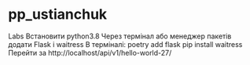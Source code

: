 # pp_ustianchuk
Labs 
Встановити python3.8
Через термінал або менеджер пакетів додати Flask і waitress
В терміналі:
poetry add flask
pip install waitress
Перейти за http://localhost/api/v1/hello-world-27/
